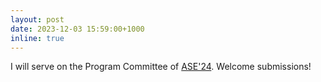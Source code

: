```yaml
---
layout: post
date: 2023-12-03 15:59:00+1000
inline: true
---
```

I will serve on the Program Committee of <a href="https://conf.researchr.org/home/ase-2024">ASE'24</a>. Welcome submissions!
